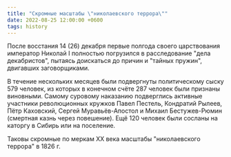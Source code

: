 ```yaml
---
title: "Скромные масштабы \"николаевского террора\""
date: 2022-08-25 12:00:00 +0600
tags: history
---
```

После восстания 14 (26) декабря первые полгода своего царствования император Николай I полностью погрузился в расследование "дела декабристов", пытаясь доискаться до причин и "тайных пружин", двигавших заговорщиками.

В течение нескольких месяцев были подвергнуты политическому сыску 579 человек, из которых в конечном счёте 287 человек были признаны виновными. Самому суровому наказанию подверглись активные участники революционных кружков Павел Пестель, Кондратий Рылеев, Пётр Каховский, Сергей Муравьёв-Апостол и Михаил Бестужев-Рюмин (смертная казнь через повешение). Ещё 120 человек были сосланы на каторгу в Сибирь или на поселение.

Таковы скромные по меркам XX века масштабы "николаевского террора" в 1826 г.
